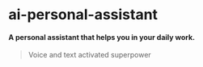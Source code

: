 # ai-personal-assistant

#### A personal assistant that helps you in your daily work.
> Voice and text activated superpower
